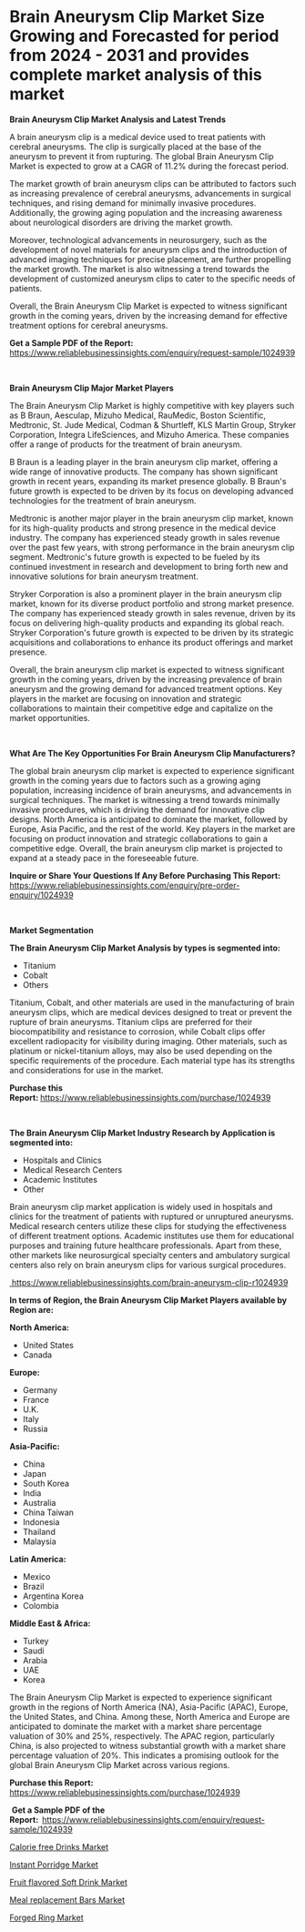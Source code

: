 <p><h1>Brain Aneurysm Clip Market Size Growing and Forecasted for period from 2024 - 2031 and provides complete market analysis of this market</h1></p><p><strong>Brain Aneurysm Clip Market Analysis and Latest Trends</strong></p>
<p><p>A brain aneurysm clip is a medical device used to treat patients with cerebral aneurysms. The clip is surgically placed at the base of the aneurysm to prevent it from rupturing. The global Brain Aneurysm Clip Market is expected to grow at a CAGR of 11.2% during the forecast period.</p><p>The market growth of brain aneurysm clips can be attributed to factors such as increasing prevalence of cerebral aneurysms, advancements in surgical techniques, and rising demand for minimally invasive procedures. Additionally, the growing aging population and the increasing awareness about neurological disorders are driving the market growth.</p><p>Moreover, technological advancements in neurosurgery, such as the development of novel materials for aneurysm clips and the introduction of advanced imaging techniques for precise placement, are further propelling the market growth. The market is also witnessing a trend towards the development of customized aneurysm clips to cater to the specific needs of patients.</p><p>Overall, the Brain Aneurysm Clip Market is expected to witness significant growth in the coming years, driven by the increasing demand for effective treatment options for cerebral aneurysms.</p></p>
<p><strong>Get a Sample PDF of the Report:&nbsp;</strong> <a href="https://www.reliablebusinessinsights.com/enquiry/request-sample/1024939">https://www.reliablebusinessinsights.com/enquiry/request-sample/1024939</a></p>
<p>&nbsp;</p>
<p><strong>Brain Aneurysm Clip Major Market Players</strong></p>
<p><p>The Brain Aneurysm Clip Market is highly competitive with key players such as B Braun, Aesculap, Mizuho Medical, RauMedic, Boston Scientific, Medtronic, St. Jude Medical, Codman & Shurtleff, KLS Martin Group, Stryker Corporation, Integra LifeSciences, and Mizuho America. These companies offer a range of products for the treatment of brain aneurysm.</p><p>B Braun is a leading player in the brain aneurysm clip market, offering a wide range of innovative products. The company has shown significant growth in recent years, expanding its market presence globally. B Braun's future growth is expected to be driven by its focus on developing advanced technologies for the treatment of brain aneurysm.</p><p>Medtronic is another major player in the brain aneurysm clip market, known for its high-quality products and strong presence in the medical device industry. The company has experienced steady growth in sales revenue over the past few years, with strong performance in the brain aneurysm clip segment. Medtronic's future growth is expected to be fueled by its continued investment in research and development to bring forth new and innovative solutions for brain aneurysm treatment.</p><p>Stryker Corporation is also a prominent player in the brain aneurysm clip market, known for its diverse product portfolio and strong market presence. The company has experienced steady growth in sales revenue, driven by its focus on delivering high-quality products and expanding its global reach. Stryker Corporation's future growth is expected to be driven by its strategic acquisitions and collaborations to enhance its product offerings and market presence.</p><p>Overall, the brain aneurysm clip market is expected to witness significant growth in the coming years, driven by the increasing prevalence of brain aneurysm and the growing demand for advanced treatment options. Key players in the market are focusing on innovation and strategic collaborations to maintain their competitive edge and capitalize on the market opportunities.</p></p>
<p>&nbsp;</p>
<p><strong>What Are The Key Opportunities For Brain Aneurysm Clip Manufacturers?</strong></p>
<p><p>The global brain aneurysm clip market is expected to experience significant growth in the coming years due to factors such as a growing aging population, increasing incidence of brain aneurysms, and advancements in surgical techniques. The market is witnessing a trend towards minimally invasive procedures, which is driving the demand for innovative clip designs. North America is anticipated to dominate the market, followed by Europe, Asia Pacific, and the rest of the world. Key players in the market are focusing on product innovation and strategic collaborations to gain a competitive edge. Overall, the brain aneurysm clip market is projected to expand at a steady pace in the foreseeable future.</p></p>
<p><strong>Inquire or Share Your Questions If Any Before Purchasing This Report:</strong> <a href="https://www.reliablebusinessinsights.com/enquiry/pre-order-enquiry/1024939">https://www.reliablebusinessinsights.com/enquiry/pre-order-enquiry/1024939</a></p>
<p>&nbsp;</p>
<p><strong>Market Segmentation</strong></p>
<p><strong>The Brain Aneurysm Clip Market Analysis by types is segmented into:</strong></p>
<p><ul><li>Titanium</li><li>Cobalt</li><li>Others</li></ul></p>
<p><p>Titanium, Cobalt, and other materials are used in the manufacturing of brain aneurysm clips, which are medical devices designed to treat or prevent the rupture of brain aneurysms. Titanium clips are preferred for their biocompatibility and resistance to corrosion, while Cobalt clips offer excellent radiopacity for visibility during imaging. Other materials, such as platinum or nickel-titanium alloys, may also be used depending on the specific requirements of the procedure. Each material type has its strengths and considerations for use in the market.</p></p>
<p><strong>Purchase this Report:&nbsp;</strong><a href="https://www.reliablebusinessinsights.com/purchase/1024939">https://www.reliablebusinessinsights.com/purchase/1024939</a></p>
<p>&nbsp;</p>
<p><strong>The Brain Aneurysm Clip Market Industry Research by Application is segmented into:</strong></p>
<p><ul><li>Hospitals and Clinics</li><li>Medical Research Centers</li><li>Academic Institutes</li><li>Other</li></ul></p>
<p><p>Brain aneurysm clip market application is widely used in hospitals and clinics for the treatment of patients with ruptured or unruptured aneurysms. Medical research centers utilize these clips for studying the effectiveness of different treatment options. Academic institutes use them for educational purposes and training future healthcare professionals. Apart from these, other markets like neurosurgical specialty centers and ambulatory surgical centers also rely on brain aneurysm clips for various surgical procedures.</p></p>
<p><a href="https://www.reliablebusinessinsights.com/brain-aneurysm-clip-r1024939">&nbsp;https://www.reliablebusinessinsights.com/brain-aneurysm-clip-r1024939</a></p>
<p><strong>In terms of Region, the Brain Aneurysm Clip Market Players available by Region are:</strong></p>
<p>
    <p> <strong> North America: </strong>
        <ul>
            <li>United States</li>
            <li>Canada</li>
        </ul>
        </p> 
    <p> <strong> Europe: </strong>
        <ul>
            <li>Germany</li>
            <li>France</li>
            <li>U.K.</li>
            <li>Italy</li>
            <li>Russia</li>
        </ul>
        </p> 
    <p> <strong> Asia-Pacific: </strong>
        <ul>
            <li>China</li>
            <li>Japan</li>
            <li>South Korea</li>
            <li>India</li>
            <li>Australia</li>
            <li>China Taiwan</li>
            <li>Indonesia</li>
            <li>Thailand</li>
            <li>Malaysia</li>
        </ul>
        </p> 
    <p> <strong> Latin America: </strong>
        <ul>
            <li>Mexico</li>
            <li>Brazil</li>
            <li>Argentina Korea</li>
            <li>Colombia</li>
        </ul>
        </p> 
    <p> <strong> Middle East & Africa: </strong>
        <ul>
            <li>Turkey</li>
            <li>Saudi</li>
            <li>Arabia</li>
            <li>UAE</li>
            <li>Korea</li>
        </ul>
    </p>
    </p>
<p><p>The Brain Aneurysm Clip Market is expected to experience significant growth in the regions of North America (NA), Asia-Pacific (APAC), Europe, the United States, and China. Among these, North America and Europe are anticipated to dominate the market with a market share percentage valuation of 30% and 25%, respectively. The APAC region, particularly China, is also projected to witness substantial growth with a market share percentage valuation of 20%. This indicates a promising outlook for the global Brain Aneurysm Clip Market across various regions.</p></p>
<p><strong>Purchase this Report: </strong><a href="https://www.reliablebusinessinsights.com/purchase/1024939">https://www.reliablebusinessinsights.com/purchase/1024939</a></p>
<p>&nbsp;<strong>Get a Sample PDF of the Report:&nbsp;&nbsp;</strong><a href="https://www.reliablebusinessinsights.com/enquiry/request-sample/1024939">https://www.reliablebusinessinsights.com/enquiry/request-sample/1024939</a></p>
<p><strong></strong></p>
<p><p><a href="https://medium.com/@soloncarter54/evaluating-global-calorie-free-drinks-market-trends-and-growth-opportunities-by-region-type-soda-51ac31b75db7">Calorie free Drinks Market</a></p><p><a href="https://medium.com/@berugaru/instant-porridge-market-size-market-segmentation-market-trends-and-growth-analysis-forecast-till-55412e6beae9">Instant Porridge Market</a></p><p><a href="https://medium.com/@obiemante_40648/fruit-flavored-soft-drink-industry-analysis-report-its-market-size-growing-with-a-cagr-of-13-1-7b0ee10d91dc">Fruit flavored Soft Drink Market</a></p><p><a href="https://medium.com/@joshdavis1955/global-meal-replacement-bars-market-exploring-market-share-market-trends-and-future-growth-a6bbeff5122b">Meal replacement Bars Market</a></p><p><a href="https://github.com/sofayahoo2023/Market-Research-Report-List-5/blob/main/forged-ring-market.md">Forged Ring Market</a></p></p>